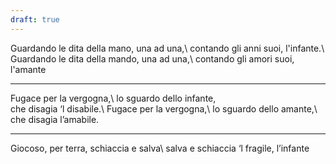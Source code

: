```yaml
---
draft: true
---
```


Guardando le dita della mano, una ad una,\\
contando gli anni suoi, l'infante.\\
Guardando le dita della mando, una ad una,\\
contando gli amori suoi, l'amante

---
Fugace per la vergogna,\\
lo sguardo dello infante,\
che disagia ‘l disabile.\\
Fugace per la vergogna,\\
lo sguardo dello amante,\\
che disagia l’amabile.

---
Giocoso, per terra, schiaccia e salva\\
salva e schiaccia ‘l fragile, l’infante